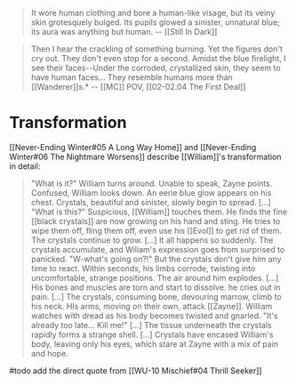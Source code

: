 > It wore human clothing and bore a human-like visage, but its veiny skin grotesquely bulged. Its pupils glowed a sinister, unnatural blue; its aura was anything but human.
> -- [[Still In Dark]]

> Then I hear the crackling of something burning. Yet the figures don't cry out. They don't even stop for a second.
> Amidst the blue firelight, I see their faces--Under the corroded, crystallized skin, they seem to have human faces... They resemble humans more than [[Wanderer]]s.*
> -- [[MC]] POV, [[02-02.04 The First Deal]]


# Transformation
[[Never-Ending Winter#05 A Long Way Home]] and [[Never-Ending Winter#06 The Nightmare Worsens]] describe [[William]]'s transformation in detail:
> "What is it?" William turns around.
> Unable to speak, Zayne points.
> Confused, William looks down.
> An eerie blue glow appears on his chest. Crystals, beautiful and sinister, slowly begin to spread. [...]
> "What is this?"
> Suspicious, [[William]] touches them. He finds the fine [[black crystals]] are now growing on his hand and sting. He tries to wipe them off, fling them off, even use his [[Evol]] to get rid of them. The crystals continue to grow. [...]
> It all happens so suddenly.
> The crystals accumulate, and Wiliam's expression goes from surprised to panicked. "W-what's going on?!"
> But the crystals don't give him any time to react. Within seconds, his limbs corrode, twisting into uncomfortable, strange positions. The air around him explodes. [...] His bones and muscles are torn and start to dissolve. he cries out in pain.
> [...] The crystals, consuming bone, devouring marrow, climb to his neck. HIs arms, moving on their own, attack [[Zayne]]. William watches with dread as his body becomes twisted and gnarled.
> "It's already too late... Kill me!"
> [...] The tissue underneath the crystals rapidly forms a strange shell. [...] Crystals have encased William's body, leaving only his eyes, which stare at Zayne with a mix of pain and hope.

#todo add the direct quote from [[WU-10 Mischief#04 Thrill Seeker]]